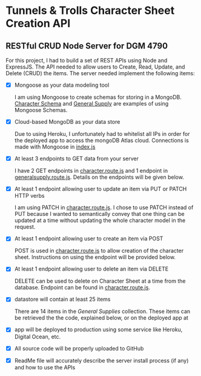 # Tunnels & Trolls Character Sheet Creation API
## RESTful CRUD Node Server for DGM 4790

For this project, I had to build a set of REST APIs using Node and ExpressJS.  The API needed to allow users to Create, Read, Update, and Delete (CRUD) the items.  The server needed implement the following items:

- [x] Mongoose as your data modeling tool

    I am using Mongoose to create schemas for storing in a MongoDB. [Character Schema](https://github.com/gibriil/peter-beard-final-rest/blob/master/models/character.model.js) and [General Supply](https://github.com/gibriil/peter-beard-final-rest/blob/master/models/generalsupply.model.js) are examples of using Mongoose Schemas.

- [x] Cloud-based MongoDB as your data store

    Due to using Heroku, I unfortunately had to whitelist all IPs in order for the deployed app to access the mongoDB Atlas cloud. Connections is made with Mongoose in [index.js](https://github.com/gibriil/peter-beard-final-rest/blob/master/index.js)

- [x] At least 3 endpoints to GET data from your server

    I have 2 GET endpoints in [character.route.js](https://github.com/gibriil/peter-beard-final-rest/blob/master/routes/character.route.js) and 1 endpoint in [generalsupply.route.js](https://github.com/gibriil/peter-beard-final-rest/blob/master/routes/generalsupply.route.js). Details on the endpoints will be given below.

- [x] At least 1 endpoint allowing user to update an item via PUT or PATCH HTTP verbs

    I am using PATCH in [character.route.js](https://github.com/gibriil/peter-beard-final-rest/blob/master/routes/character.route.js). I chose to use PATCH instead of PUT because I wanted to semantically convey that one thing can be updated at a time without updating the whole character model in the request.

- [x] At least 1 endpoint allowing user to create an item via POST

    POST is used in [character.route.js](https://github.com/gibriil/peter-beard-final-rest/blob/master/routes/character.route.js) to allow creation of the character sheet. Instructions on using the endpoint will be provided below.

- [x] At least 1 endpoint allowing user to delete an item via DELETE

    DELETE can be used to delete on Character Sheet at a time from the database. Endpoint can be found in [character.route.js](https://github.com/gibriil/peter-beard-final-rest/blob/master/routes/character.route.js).

- [x] datastore will contain at least 25 items

    There are 14 items in the *General Supplies* collection. These items can be retrieved the the code, explained below, or on the deployed app at 

- [x] app will be deployed to production using some service like Heroku, Digital Ocean, etc.
- [x] All source code will be properly uploaded to GitHub
- [x] ReadMe file will accurately describe the server install process (if any) and how to use the APIs